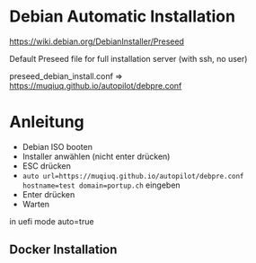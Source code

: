 # Debian Automatic Installation

https://wiki.debian.org/DebianInstaller/Preseed

Default Preseed file for full installation server (with ssh, no user)

preseed_debian_install.conf => https://muqiuq.github.io/autopilot/debpre.conf

# Anleitung
 - Debian ISO booten
 - Installer anwählen (nicht enter drücken) 
 - ESC drücken
 - `auto url=https://muqiuq.github.io/autopilot/debpre.conf hostname=test domain=portup.ch` eingeben
 - Enter drücken
 - Warten

in uefi mode auto=true

## Docker Installation

```bash

```
